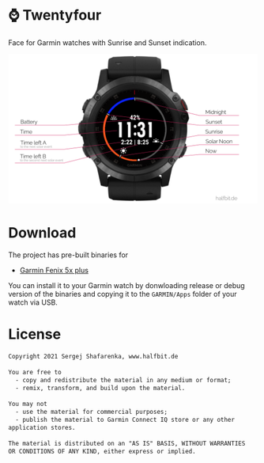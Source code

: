 # ⌚️ Twentyfour
Face for Garmin watches with Sunrise and Sunset indication.

<img src="https://github.com/beworker/twentyfour/blob/master/design/features.png" />

# Download

The project has pre-built binaries for
* [Garmin Fenix 5x plus](https://github.com/beworker/twentyfour/blob/master/binaries/fenix5xplus)

You can install it to your Garmin watch by donwloading release or debug version of the binaries and copying it to the `GARMIN/Apps` folder of your watch via USB.

# License
```
Copyright 2021 Sergej Shafarenka, www.halfbit.de

You are free to
  - copy and redistribute the material in any medium or format;
  - remix, transform, and build upon the material.

You may not 
  - use the material for commercial purposes;
  - publish the material to Garmin Connect IQ store or any other application stores.

The material is distributed on an "AS IS" BASIS, WITHOUT WARRANTIES 
OR CONDITIONS OF ANY KIND, either express or implied.
```
